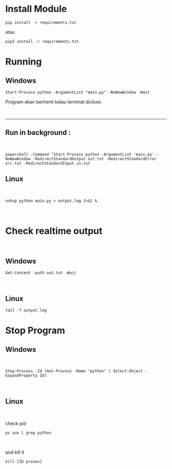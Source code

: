 # Install Module

```
pip install -r requirements.txt
```
atau
```
pip3 install -r requirements.txt
```

# Running

## Windows

```
Start-Process python -ArgumentList "main.py" -NoNewWindow -Wait
```
Program akan berhenti kalau terminal diclose.

<br />

---
Run in background :
---

<br />

```
powershell -Command "Start-Process python -ArgumentList 'main.py' -NoNewWindow -RedirectStandardOutput out.txt -RedirectStandardError err.txt -RedirectStandardInput in.txt
```

## Linux

<br />

```
nohup python main.py > output.log 2>&1 &
```
<br />


# Check realtime output
<br />

## Windows
```
Get-Content -path out.txt -Wait
```
<br />

## Linux
```
tail -f output.log
```

# Stop Program
## Windows

<br />

```
Stop-Process -Id (Get-Process -Name "python" | Select-Object -ExpandProperty Id)
```

<br />

## Linux
<br />

check pid
<br />

```
ps aux | grep python
```
<br />

and kill it
<br />

```
kill [ID proses]
```
